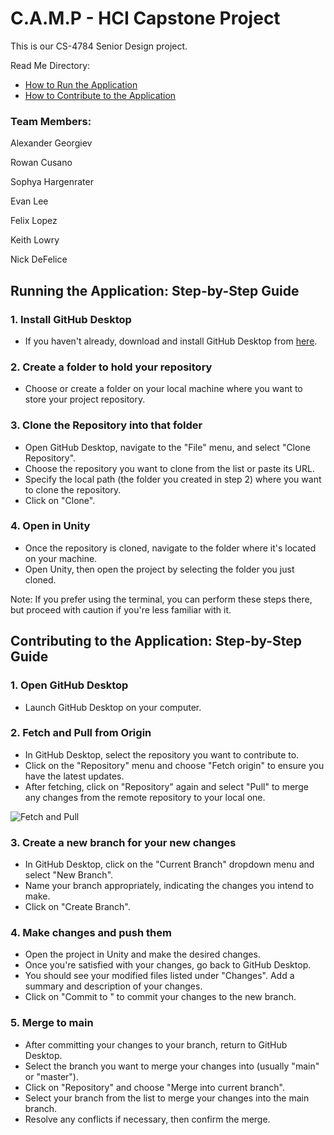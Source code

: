# C.A.M.P - HCI Capstone Project

This is our CS-4784 Senior Design project. 

Read Me Directory:

- [How to Run the Application](#running-the-application-step-by-step-guide)
- [How to Contribute to the Application](#contributing-to-the-application-step-by-step-guide)


### Team Members:

Alexander Georgiev

Rowan Cusano

Sophya Hargenrater

Evan Lee

Felix Lopez

Keith Lowry

Nick DeFelice

## Running the Application: Step-by-Step Guide

### 1. Install GitHub Desktop
   - If you haven't already, download and install GitHub Desktop from [here](https://desktop.github.com/).

### 2. Create a folder to hold your repository 
   - Choose or create a folder on your local machine where you want to store your project repository.

### 3. Clone the Repository into that folder
   - Open GitHub Desktop, navigate to the "File" menu, and select "Clone Repository".
   - Choose the repository you want to clone from the list or paste its URL.
   - Specify the local path (the folder you created in step 2) where you want to clone the repository.
   - Click on "Clone".

### 4. Open in Unity
   - Once the repository is cloned, navigate to the folder where it's located on your machine.
   - Open Unity, then open the project by selecting the folder you just cloned.

   Note: If you prefer using the terminal, you can perform these steps there, but proceed with caution if you're less familiar with it.

## Contributing to the Application: Step-by-Step Guide

### 1. Open GitHub Desktop
   - Launch GitHub Desktop on your computer.

### 2. Fetch and Pull from Origin
   - In GitHub Desktop, select the repository you want to contribute to.
   - Click on the "Repository" menu and choose "Fetch origin" to ensure you have the latest updates.
   - After fetching, click on "Repository" again and select "Pull" to merge any changes from the remote repository to your local one.

   ![Fetch and Pull](fetch_and_pull_image.jpg)

### 3. Create a new branch for your new changes
   - In GitHub Desktop, click on the "Current Branch" dropdown menu and select "New Branch".
   - Name your branch appropriately, indicating the changes you intend to make.
   - Click on "Create Branch".

### 4. Make changes and push them
   - Open the project in Unity and make the desired changes.
   - Once you're satisfied with your changes, go back to GitHub Desktop.
   - You should see your modified files listed under "Changes". Add a summary and description of your changes.
   - Click on "Commit to <branch name>" to commit your changes to the new branch.

### 5. Merge to main
   - After committing your changes to your branch, return to GitHub Desktop.
   - Select the branch you want to merge your changes into (usually "main" or "master").
   - Click on "Repository" and choose "Merge into current branch".
   - Select your branch from the list to merge your changes into the main branch.
   - Resolve any conflicts if necessary, then confirm the merge.



